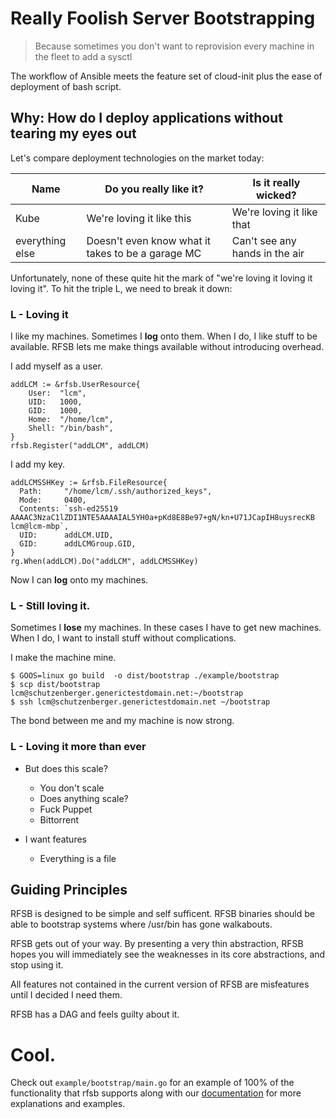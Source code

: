 # Really Foolish Server Bootstrapping

> Because sometimes you don't want to reprovision every machine in the fleet to add a sysctl

The workflow of Ansible meets the feature set of cloud-init plus the ease of deployment of bash script.

## Why: How do I deploy applications without tearing my eyes out

Let's compare deployment technologies on the market today:

| Name | Do you really like it? | Is it really wicked? |
| - | - | - |
| Kube | We're loving it like this | We're loving it like that |
| everything else | Doesn't even know what it takes to be a garage MC | Can't see any hands in the air |

Unfortunately, none of these quite hit the mark of "we're loving it loving it loving it". To hit the triple L, we need to break it down:

### L - Loving it

I like my machines. Sometimes I **log** onto them. When I do, I like stuff to be available. RFSB lets me make things available without introducing overhead. 

I add myself as a user.

```
addLCM := &rfsb.UserResource{
    User:  "lcm",
    UID:   1000,
    GID:   1000,
    Home:  "/home/lcm",
    Shell: "/bin/bash",
}
rfsb.Register("addLCM", addLCM)
```

I add my key.

```
addLCMSSHKey := &rfsb.FileResource{
  Path:     "/home/lcm/.ssh/authorized_keys",
  Mode:     0400,
  Contents: `ssh-ed25519 AAAAC3NzaC1lZDI1NTE5AAAAIAL5YH0a+pKd8E8Be97+gN/kn+U71JCapIH8uysrecKB lcm@lcm-mbp`,
  UID:      addLCM.UID,
  GID:      addLCMGroup.GID,
}
rg.When(addLCM).Do("addLCM", addLCMSSHKey)
```

Now I can **log** onto my machines.

### L - Still loving it.

Sometimes I **lose** my machines. In these cases I have to get new machines. When I do, I want to install stuff without complications.

I make the machine mine.

```
$ GOOS=linux go build  -o dist/bootstrap ./example/bootstrap
$ scp dist/bootstrap lcm@schutzenberger.generictestdomain.net:~/bootstrap
$ ssh lcm@schutzenberger.generictestdomain.net ~/bootstrap
```

The bond between me and my machine is now strong.

### L - Loving it more than ever

- But does this scale?
  - You don't scale
  - Does anything scale?
  - Fuck Puppet
  - Bittorrent

- I want features
  - Everything is a file

## Guiding Principles

RFSB is designed to be simple and self sufficent. RFSB binaries should be able to bootstrap systems where /usr/bin has gone walkabouts.

RFSB gets out of your way. By presenting a very thin abstraction, RFSB hopes you will immediately see the weaknesses in its core abstractions, and stop using it.

All features not contained in the current version of RFSB are misfeatures until I decided I need them.

RFSB has a DAG and feels guilty about it.

# Cool.

Check out `example/bootstrap/main.go` for an example of 100% of the functionality that rfsb supports along with our
[documentation](https://godoc.org/github.com/lclarkmichalek/rfsb) for more explanations and examples.